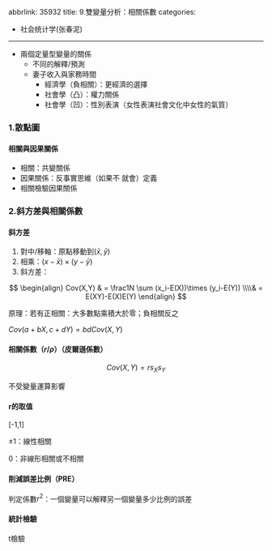 abbrlink: 35932
title: 9.雙變量分析：相關係數
categories:
  - 社会统计学(张春泥)
---
- 兩個定量型變量的關係
	- 不同的解釋/預測
	- 妻子收入與家務時間
		- 經濟學（負相關）：更經濟的選擇
		- 社會學（凸）：權力關係
		- 社會學（凹）：性別表演（女性表演社會文化中女性的氣質）

### 1.散點圖

#### 相關與因果關係

- 相關：共變關係
- 因果關係：反事實思維（如果不 就會）定義
- 相關檢驗因果關係

### 2.斜方差與相關係數

#### 斜方差

1. 對中/移軸：原點移動到$(\bar x,\bar y)$
2. 相乘：$(x-\bar x)\times (y-\bar y)$
3. 斜方差：

$$
\begin{align}
Cov(X,Y) & = \frac1N \sum (x_i-E(X))\times (y_i-E(Y)) \\\\& = E(XY)-E(X)E(Y)
\end{align}
$$

原理：若有正相關：大多數點乘積大於零；負相關反之

$Cov(a+bX,c+dY)=bdCov(X,Y)$

#### 相關係數（$r/\rho$）（皮爾遜係數）

$$
Cov(X,Y)=rs_Xs_Y
$$

不受變量運算影響

#### r的取值

[-1,1]

±1：線性相關

0：非線形相關或不相關

#### 削減誤差比例（PRE）

判定係數$r^2$：一個變量可以解釋另一個變量多少比例的誤差

#### 統計檢驗

t檢驗

